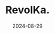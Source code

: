 ---  
layout: startup_page  
title: "RevolKa."  
id: "revolka.com"  
permalink: "/revolkarevolka.com08292024/"  
website: "https://www.revolka.com/en/"  
funding_round: "Series A+"  
funding_amount: "$1.7M"  
investors: "D3 LLC, DEEPCORE Inc., Tohoku University Venture Partners Co., Ltd., SBI Investment Co., Ltd."  
about: "RevolKa Ltd. is a biotechnology company utilizing an AI-driven protein engineering platform, ai Protein®, to create novel therapeutics. Their technology accelerates protein evolution, enabling the development of high-performance proteins for pharmaceutical and industrial applications. This has led to positive in vitro proof-of-concept for drug candidates targeting rare diseases."  
markets: "Biotechnology, Pharmaceuticals, AI"  
hq: "Tokyo, Tokyo, Japan"  
founded_year: "2021"  
linkedin: "https://www.linkedin.com/company/revolka-ltd"  
twitter: ""  
instagram: ""  
facebook: ""  
crunchbase: "https://www.crunchbase.com/organization/revolka?utm_source=linkedin&utm_medium=referral&utm_campaign=linkedin_companies&utm_content=profile_cta_anon&trk=funding_crunchbase"  
pitchbook: ""  

date_display: "29-Aug-2024"  
date: "2024-08-29"

# SEO Optimization  
meta_title: "RevolKa. - Series A+ Funding ($1.7M)"  
meta_description: "RevolKa., RevolKa Ltd. is a biotechnology company utilizing an AI-driven protein engineering platform, ai Protein®, to create novel therapeutics. Their technolo..."  
meta_keywords: "RevolKa., Biotechnology, Pharmaceuticals, AI, Series A+ funding"  
canonical_url: "https://startup.projectstartups.com/revolkarevolka.com08292024/"  
---